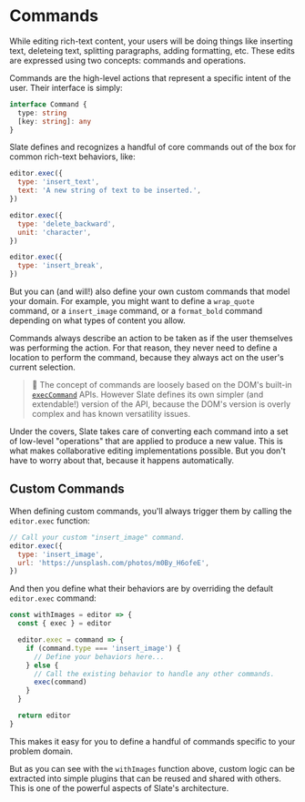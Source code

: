 # Commands

While editing rich-text content, your users will be doing things like inserting text, deleteing text, splitting paragraphs, adding formatting, etc. These edits are expressed using two concepts: commands and operations.

Commands are the high-level actions that represent a specific intent of the user. Their interface is simply:

```ts
interface Command {
  type: string
  [key: string]: any
}
```

Slate defines and recognizes a handful of core commands out of the box for common rich-text behaviors, like:

```js
editor.exec({
  type: 'insert_text',
  text: 'A new string of text to be inserted.',
})

editor.exec({
  type: 'delete_backward',
  unit: 'character',
})

editor.exec({
  type: 'insert_break',
})
```

But you can (and will!) also define your own custom commands that model your domain. For example, you might want to define a `wrap_quote` command, or a `insert_image` command, or a `format_bold` command depending on what types of content you allow.

Commands always describe an action to be taken as if the user themselves was performing the action. For that reason, they never need to define a location to perform the command, because they always act on the user's current selection.

> 🤖 The concept of commands are loosely based on the DOM's built-in [`execCommand`](https://developer.mozilla.org/en-US/docs/Web/API/Document/execCommand) APIs. However Slate defines its own simpler (and extendable!) version of the API, because the DOM's version is overly complex and has known versatility issues.

Under the covers, Slate takes care of converting each command into a set of low-level "operations" that are applied to produce a new value. This is what makes collaborative editing implementations possible. But you don't have to worry about that, because it happens automatically.

## Custom Commands

When defining custom commands, you'll always trigger them by calling the `editor.exec` function:

```js
// Call your custom "insert_image" command.
editor.exec({
  type: 'insert_image',
  url: 'https://unsplash.com/photos/m0By_H6ofeE',
})
```

And then you define what their behaviors are by overriding the default `editor.exec` command:

```js
const withImages = editor => {
  const { exec } = editor

  editor.exec = command => {
    if (command.type === 'insert_image') {
      // Define your behaviors here...
    } else {
      // Call the existing behavior to handle any other commands.
      exec(command)
    }
  }

  return editor
}
```

This makes it easy for you to define a handful of commands specific to your problem domain.

But as you can see with the `withImages` function above, custom logic can be extracted into simple plugins that can be reused and shared with others. This is one of the powerful aspects of Slate's architecture.
